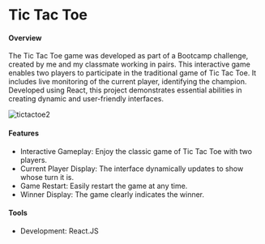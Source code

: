 <h1>Tic Tac Toe</h1>
<h4>Overview</h4>
<p>The Tic Tac Toe game was developed as part of a Bootcamp challenge, created by me and my classmate working in pairs. This interactive game enables two players to participate in the traditional game of Tic Tac Toe. It includes live monitoring of the current player, identifying the champion. Developed using React, this project demonstrates essential abilities in creating dynamic and user-friendly interfaces.
</p>

![tictactoe2](https://github.com/user-attachments/assets/a5217c0d-d9eb-4251-9011-32725dea863d)


<h4>Features</h4>
<ul>
<li>Interactive Gameplay: Enjoy the classic game of Tic Tac Toe with two players.</li>
<li>Current Player Display: The interface dynamically updates to show whose turn it is.</li>
<li>Game Restart: Easily restart the game at any time.</li>
<li>Winner Display: The game clearly indicates the winner.</li>
</ul>

<h4>Tools</h4>
<ul>
<li>Development: React.JS</li>
</ul>

